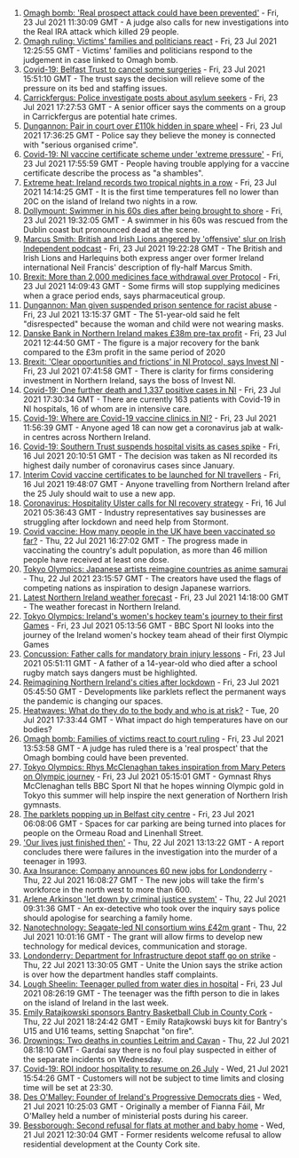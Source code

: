1. [Omagh bomb: 'Real prospect attack could have been prevented'](https://www.bbc.co.uk/news/uk-northern-ireland-57937174) - Fri, 23 Jul 2021 11:30:09 GMT - A judge also calls for new investigations into the Real IRA attack which killed 29 people.
2. [Omagh ruling: Victims' families and politicians react](https://www.bbc.co.uk/news/uk-northern-ireland-57940348) - Fri, 23 Jul 2021 12:25:55 GMT - Victims' families and politicians respond to the judgement in case linked to Omagh bomb.
3. [Covid-19: Belfast Trust to cancel some surgeries](https://www.bbc.co.uk/news/uk-northern-ireland-57940347) - Fri, 23 Jul 2021 15:51:10 GMT - The trust says the decision will relieve some of the pressure on its bed and staffing issues.
4. [Carrickfergus: Police investigate posts about asylum seekers](https://www.bbc.co.uk/news/uk-northern-ireland-57948637) - Fri, 23 Jul 2021 17:27:53 GMT - A senior officer says the comments on a group in Carrickfergus are potential hate crimes.
5. [Dungannon: Pair in court over £110k hidden in spare wheel](https://www.bbc.co.uk/news/uk-northern-ireland-57944740) - Fri, 23 Jul 2021 17:36:25 GMT - Police say they believe the money is connected with "serious organised crime".
6. [Covid-19: NI vaccine certificate scheme under 'extreme pressure'](https://www.bbc.co.uk/news/uk-northern-ireland-57946702) - Fri, 23 Jul 2021 17:55:59 GMT - People having trouble applying for a vaccine certificate describe the process as "a shambles".
7. [Extreme heat: Ireland records two tropical nights in a row](https://www.bbc.co.uk/news/world-europe-57941663) - Fri, 23 Jul 2021 14:14:25 GMT - It is the first time temperatures fell no lower than 20C on the island of Ireland two nights in a row.
8. [Dollymount: Swimmer in his 60s dies after being brought to shore](https://www.bbc.co.uk/news/world-europe-57948638) - Fri, 23 Jul 2021 19:32:05 GMT - A swimmer in his 60s was rescued from the Dublin coast but pronounced dead at the scene.
9. [Marcus Smith: British and Irish Lions angered by 'offensive' slur on Irish Independent podcast](https://www.bbc.co.uk/sport/rugby-union/57946171) - Fri, 23 Jul 2021 19:22:28 GMT - The British and Irish Lions and Harlequins both express anger over former Ireland international Neil Francis' description of fly-half Marcus Smith.
10. [Brexit: More than 2,000 medicines face withdrawal over Protocol](https://www.bbc.co.uk/news/uk-northern-ireland-57941657) - Fri, 23 Jul 2021 14:09:43 GMT - Some firms will stop supplying medicines when a grace period ends, says pharmaceutical group.
11. [Dungannon: Man given suspended prison sentence for racist abuse](https://www.bbc.co.uk/news/world-57944739) - Fri, 23 Jul 2021 13:15:37 GMT - The 51-year-old said he felt "disrespected" because the woman and child were not wearing masks.
12. [Danske Bank in Northern Ireland makes £38m pre-tax profit](https://www.bbc.co.uk/news/uk-northern-ireland-57943450) - Fri, 23 Jul 2021 12:44:50 GMT - The figure is a major recovery for the bank compared to the £3m profit in the same period of 2020
13. [Brexit: 'Clear opportunities and frictions' in NI Protocol, says Invest NI](https://www.bbc.co.uk/news/uk-northern-ireland-57932457) - Fri, 23 Jul 2021 07:41:58 GMT - There is clarity for firms considering investment in Northern Ireland, says the boss of Invest NI.
14. [Covid-19: One further death and 1,337 positive cases in NI](https://www.bbc.co.uk/news/uk-northern-ireland-57943451) - Fri, 23 Jul 2021 17:30:34 GMT - There are currently 163 patients with Covid-19 in NI hospitals, 16 of whom are in intensive care.
15. [Covid-19: Where are Covid-19 vaccine clinics in NI?](https://www.bbc.co.uk/news/uk-northern-ireland-57863840) - Fri, 23 Jul 2021 11:56:39 GMT - Anyone aged 18 can now get a coronavirus jab at walk-in centres across Northern Ireland.
16. [Covid-19: Southern Trust suspends hospital visits as cases spike](https://www.bbc.co.uk/news/uk-northern-ireland-57867718) - Fri, 16 Jul 2021 20:10:51 GMT - The decision was taken as NI recorded its highest daily number of coronavirus cases since January.
17. [Interim Covid vaccine certificates to be launched for NI travellers](https://www.bbc.co.uk/news/uk-northern-ireland-57868779) - Fri, 16 Jul 2021 19:48:07 GMT - Anyone travelling from Northern Ireland after the 25 July should wait to use a new app.
18. [Coronavirus: Hospitality Ulster calls for NI recovery strategy](https://www.bbc.co.uk/news/uk-northern-ireland-57857496) - Fri, 16 Jul 2021 05:36:43 GMT - Industry representatives say businesses are struggling after lockdown and need help from Stormont.
19. [Covid vaccine: How many people in the UK have been vaccinated so far?](https://www.bbc.co.uk/news/health-55274833) - Thu, 22 Jul 2021 16:27:02 GMT - The progress made in vaccinating the country's adult population, as more than 46 million people have received at least one dose.
20. [Tokyo Olympics: Japanese artists reimagine countries as anime samurai](https://www.bbc.co.uk/news/world-asia-57911348) - Thu, 22 Jul 2021 23:15:57 GMT - The creators have used the flags of competing nations as inspiration to design Japanese warriors.
21. [Latest Northern Ireland weather forecast](https://www.bbc.co.uk/news/uk-northern-ireland-26018439) - Fri, 23 Jul 2021 14:18:00 GMT - The weather forecast in Northern Ireland.
22. [Tokyo Olympics: Ireland's women's hockey team's journey to their first Games](https://www.bbc.co.uk/sport/olympics/57877092) - Fri, 23 Jul 2021 05:13:56 GMT - BBC Sport NI looks into the journey of the Ireland women's hockey team ahead of their first Olympic Games
23. [Concussion: Father calls for mandatory brain injury lessons](https://www.bbc.co.uk/news/uk-northern-ireland-57930988) - Fri, 23 Jul 2021 05:51:11 GMT - A father of a 14-year-old who died after a school rugby match says dangers must be highlighted.
24. [Reimagining Northern Ireland's cities after lockdown](https://www.bbc.co.uk/news/uk-northern-ireland-57930985) - Fri, 23 Jul 2021 05:45:50 GMT - Developments like parklets reflect the permanent ways the pandemic is changing our spaces.
25. [Heatwaves: What do they do to the body and who is at risk?](https://www.bbc.co.uk/news/health-49112807) - Tue, 20 Jul 2021 17:33:44 GMT - What impact do high temperatures have on our bodies?
26. [Omagh bomb: Families of victims react to court ruling](https://www.bbc.co.uk/news/uk-northern-ireland-57946268) - Fri, 23 Jul 2021 13:53:58 GMT - A judge has ruled there is a 'real prospect' that the Omagh bombing could have been prevented.
27. [Tokyo Olympics: Rhys McClenaghan takes inspiration from Mary Peters on Olympic journey](https://www.bbc.co.uk/sport/av/olympics/57865482) - Fri, 23 Jul 2021 05:15:01 GMT - Gymnast Rhys McClenaghan tells BBC Sport NI that he hopes winning Olympic gold in Tokyo this summer will help inspire the next generation of Northern Irish gymnasts.
28. [The parklets popping up in Belfast city centre](https://www.bbc.co.uk/news/uk-northern-ireland-57932632) - Fri, 23 Jul 2021 06:08:06 GMT - Spaces for car parking are being turned into places for people on the Ormeau Road and Linenhall Street.
29. ['Our lives just finished then'](https://www.bbc.co.uk/news/uk-northern-ireland-57932629) - Thu, 22 Jul 2021 13:13:22 GMT - A report concludes there were failures in the investigation into the murder of a teenager in 1993.
30. [Axa Insurance: Company announces 60 new jobs for Londonderry](https://www.bbc.co.uk/news/uk-northern-ireland-foyle-west-57932797) - Thu, 22 Jul 2021 16:08:27 GMT - The new jobs will take the firm's workforce in the north west to more than 600.
31. [Arlene Arkinson 'let down by criminal justice system'](https://www.bbc.co.uk/news/uk-northern-ireland-57927563) - Thu, 22 Jul 2021 09:31:36 GMT - An ex-detective who took over the inquiry says police should apologise for searching a family home.
32. [Nanotechnology: Seagate-led NI consortium wins £42m grant](https://www.bbc.co.uk/news/uk-northern-ireland-57926963) - Thu, 22 Jul 2021 10:01:16 GMT - The grant will allow firms to develop new technology for medical devices, communication and storage.
33. [Londonderry: Department for Infrastructure depot staff go on strike](https://www.bbc.co.uk/news/uk-northern-ireland-foyle-west-57927580) - Thu, 22 Jul 2021 13:30:05 GMT - Unite the Union says the strike action is over how the department handles staff complaints.
34. [Lough Sheelin: Teenager pulled from water dies in hospital](https://www.bbc.co.uk/news/world-europe-57940577) - Fri, 23 Jul 2021 08:26:19 GMT - The teenager was the fifth person to die in lakes on the island of Ireland in the last week.
35. [Emily Ratajkowski sponsors Bantry Basketball Club in County Cork](https://www.bbc.co.uk/news/world-europe-57932456) - Thu, 22 Jul 2021 18:24:42 GMT - Emily Ratajkowski buys kit for Bantry's U15 and U16 teams, setting Snapchat "on fire".
36. [Drownings: Two deaths in counties Leitrim and Cavan](https://www.bbc.co.uk/news/world-europe-57926959) - Thu, 22 Jul 2021 08:18:10 GMT - Gardaí say there is no foul play suspected in either of the separate incidents on Wednesday.
37. [Covid-19: ROI indoor hospitality to resume on 26 July](https://www.bbc.co.uk/news/world-europe-57919089) - Wed, 21 Jul 2021 15:54:26 GMT - Customers will not be subject to time limits and closing time will be set at 23:30.
38. [Des O'Malley: Founder of Ireland's Progressive Democrats dies](https://www.bbc.co.uk/news/world-europe-57912473) - Wed, 21 Jul 2021 10:25:03 GMT - Originally a member of Fianna Fáil, Mr O'Malley held a number of ministerial posts during his career.
39. [Bessborough: Second refusal for flats at mother and baby home](https://www.bbc.co.uk/news/world-europe-57899902) - Wed, 21 Jul 2021 12:30:04 GMT - Former residents welcome refusal to allow residential development at the County Cork site.
